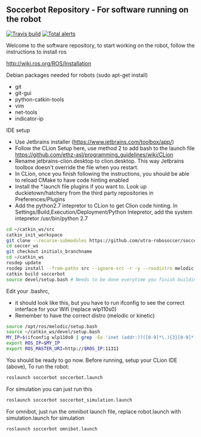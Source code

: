 ## Soccerbot Repository - For software running on the robot

[![Travis build](https://travis-ci.org/utra-robosoccer/soccer_ws.svg?branch=master)](https://travis-ci.org/utra-robosoccer/soccer_ws)
[![Total alerts](https://img.shields.io/lgtm/alerts/g/utra-robosoccer/soccer_ws.svg?logo=lgtm&logoWidth=18)](https://lgtm.com/projects/g/utra-robosoccer/soccer_ws/alerts/)

Welcome to the software repository, to start working on the robot, follow the instructions to install ros

http://wiki.ros.org/ROS/Installation

Debian packages needed for robots (sudo apt-get install)
- git
- git-gui
- python-catkin-tools
- vim
- net-tools
- indicator-ip

IDE setup
- Use Jetbrains installer (https://www.jetbrains.com/toolbox/app/)
- Follow the CLion Setup here, use method 2 to add bash to the launch file https://github.com/ethz-asl/programming_guidelines/wiki/CLion
- Rename jetbrains-clion.desktop to clion.desktop. This way Jetbrains toolbox doesn't override the file when you restart.
- In CLion, once you finish following the instructions, you should be able to reload CMake to have code hinting enabled
- Install the *.launch file plugins if you want to. Look up duckietown/hatchery from the third party repositories in Preferences/Plugins
- Add the python2.7 intepretor to CLion to get Clion code hinting. In Settings/Build,Execution/Deployment/Python Intepretor, add the system intepretor /usr/bin/python 2.7

```bash
cd ~/catkin_ws/src
catkin_init_workspace
git clone --recurse-submodules https://github.com/utra-robosoccer/soccer_ws #  To clone the repository
cd soccer_ws
git checkout initials_branchname
cd ~/catkin_ws
rosdep update
rosdep install --from-paths src --ignore-src -r -y --rosdistro melodic # To install all dependencies (use correct ROS distro version), add --os ubuntu:xenial if your linux is based on it but has different distro name and version.
catkin build soccerbot
source devel/setup.bash # Needs to be done everytime you finish building
```

Edit your .bashrc, 
- it should look like this, but you have to run ifconfig to see the correct interface for your Wifi (replace wlp110s0)
- Remember to have the correct distro (melodic or kinetic)

```bash
source /opt/ros/melodic/setup.bash
source ~/catkin_ws/devel/setup.bash
MY_IP=$(ifconfig wlp110s0 | grep -Eo 'inet (addr:)?([0-9]*\.){3}[0-9]*' | grep -Eo '([0-9]*\.){3}[0-9]*' | grep -v '127.0.0.1')
export ROS_IP=$MY_IP
export ROS_MASTER_URI=http://$ROS_IP:11311
```

You should be ready to go now. Before running, setup your CLion IDE (above),  To run the robot:

```bash
roslaunch soccerbot soccerbot.launch
```

For simulation you can just run this

```bash
roslaunch soccerbot soccerbot_simulation.launch
```

For omnibot, just run the omnibot launch file, replace robot.launch with simulation.launch for simulation

```bash
roslaunch soccerbot omnibot.launch
```

